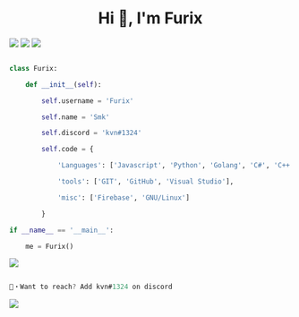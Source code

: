 <h1 align="center">Hi 👋, I'm Furix</h1>
<img src="https://media.discordapp.net/attachments/750576681281912873/919577111264641073/image0-11.gif">

<img src="https://media.discordapp.net/attachments/736335636394541076/947519615070773258/8.gif">

<img src="https://media.discordapp.net/attachments/750576681281912873/919577111264641073/image0-11.gif">

```py

class Furix:

    def __init__(self):

        self.username = 'Furix'

        self.name = 'Smk'

        self.discord = 'kvn#1324'

        self.code = {

            'Languages': ['Javascript', 'Python', 'Golang', 'C#', 'C++']

            'tools': ['GIT', 'GitHub', 'Visual Studio'],

            'misc': ['Firebase', 'GNU/Linux']

        }

if __name__ == '__main__':

    me = Furix()

```
<img src="https://media.discordapp.net/attachments/750576681281912873/919577111264641073/image0-11.gif">

```go

📩・Want to reach? Add kvn#1324 on discord

```

<img align="center" src="https://discord.c99.nl/widget/theme-2/722485544625504368.png"/>

